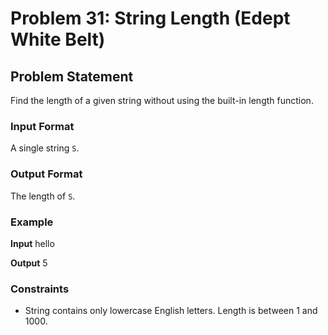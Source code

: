 # Problem 31: String Length (Edept White Belt)

## Problem Statement
Find the length of a given string without using the built-in length function.

### Input Format
A single string `S`.

### Output Format
The length of `S`.

### Example

**Input**
hello

**Output**
5


### Constraints
- String contains only lowercase English letters. Length is between 1 and 1000.
